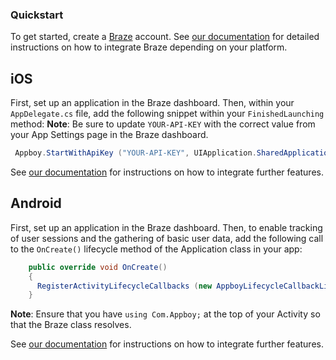 ### Quickstart

To get started, create a [Braze](https://braze.com) account.  See [our documentation](https://documentation.braze.com/) for detailed instructions on how to integrate Braze depending on your platform.

## iOS

First, set up an application in the Braze dashboard.  Then, within your `AppDelegate.cs` file, add the following snippet within your `FinishedLaunching` method:
__Note__: Be sure to update `YOUR-API-KEY` with the correct value from your App Settings page in the Braze dashboard.

```csharp
 Appboy.StartWithApiKey ("YOUR-API-KEY", UIApplication.SharedApplication, options);
```

See [our documentation](https://documentation.braze.com/) for instructions on how to integrate further features.

## Android 

First, set up an application in the Braze dashboard.  Then, to enable tracking of user sessions and the gathering of basic user data, add the following call to the `OnCreate()` lifecycle method of the Application class in your app:

```csharp
 	public override void OnCreate()
    {
      RegisterActivityLifecycleCallbacks (new AppboyLifecycleCallbackListener());
    }
```

__Note__:  Ensure that you have ``using Com.Appboy;`` at the top of your Activity so that the Braze class resolves.

See [our documentation](https://documentation.braze.com/) for instructions on how to integrate further features.
